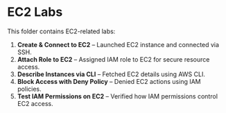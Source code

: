 # EC2 Labs

This folder contains EC2-related labs:

1. **Create & Connect to EC2** – Launched EC2 instance and connected via SSH.
2. **Attach Role to EC2** – Assigned IAM role to EC2 for secure resource access.
3. **Describe Instances via CLI** – Fetched EC2 details using AWS CLI.
4. **Block Access with Deny Policy** – Denied EC2 actions using IAM policies.
5. **Test IAM Permissions on EC2** – Verified how IAM permissions control EC2 access.
